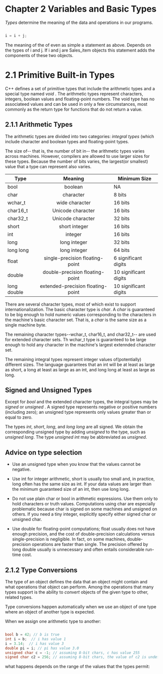 # Chapter 2 Variables and Basic Types

_Types_ determine the meaning of the data and operations in our programs.

```c++

i = i + j;

```

The meaning of the of even as simple a statement as above. Depends on the types of i and j. If i and j are Sales_item objects this statement adds the components of these two objects.


# 2.1 Primitive Built-in Types

C++ defines a set of primitive types that include the arithmetic types and a special type named *void* . The arithmetic types represent characters, integers, boolean values and floating-point numbers. The void type has no associateed values and can be used in only a few circumstances, most commonly as the return type for functions that do not return a value.

## 2.1.1 Arithmetic Types

The arithmetic types are divided into two categories: *integral types* (which include character and boolean types and floating-point types.

The size of-- that is, the number of bit in-- the arithmetic types varies across machines. However, compilers are allowed to use larger sizes for these types. Because the number of bits varies, the largest(or smallest) value that a type can represent also varies.

| Type        |              Meaning              | Minimum Size          |
|-------------|:---------------------------------:|-----------------------|
| bool        |              boolean              | NA                    |
| char        |             character             | 8 bits                |
| wchar_t     |           wide character          | 16 bits               |
| char16_t    |         Unicode character         | 16 bits               |
| char32_t    |         Unicode character         | 32 bits               |
| short       |           short integer           | 16 bits               |
| int         |              integer              | 16 bits               |
| long        |            long integer           | 32 bits               |
| long long   |            long integer           | 64 bits               |
| float       |  single-precision floating-point  | 6 significant digits  |
| double      |  double-precision floating-point  | 10 significant digits |
| long double | extended-precision floating-point | 10 significant digits |


There are several character types, most of which exist to support internationalization. The basic character type is _char_. A _char_ is guaranteed to be big enough to hold numeric values corresponding to the characters in the machine's basic character set. That is, a _char_ is the same size as a single machine byte.

The remaining character types--wchar_t, char16_t, and char32_t-- are used for extended character sets. Th wchar_t type is guaranteed to be large enough to hold any character in the machine's largest extennded character set.

The remaining integral types represent integer values of(potentially) different sizes. The language guarantees that an int will be at least as large as short, a long at least as large as an int, and long long at least as large as long.

## Signed and Unsigned Types

Except for _bool_ and the extended character types, the integral types may be _signed_ or _unsigned_ . A signed type represents negative or positive numbers (including zero); an unsigned type represents only values greater than or equal to zero.

The types _int_, _short_, _long_, and _long long_ are all signed. We obtain the corresponding unsigned type by adding _unsigned_ to the type, such as _unsigned long_. The type _unsigned int_ may be abbreviated as _unsigned_.

## Advice on type selection

+ Use an unsigned type when you know that the values cannot be negative.

+ Use int for integer arithmetic, short is usually too small and, in practice, long often has the same size as int. If your data values are larger than the minimum guaranteed size of an int, then use long long.

+ Do not use plain char or bool in arithmetic expressions. Use them only to hold characters or truth values. Computations using char are especially problematic because char is signed on some machines and unsigned on others. If you need a tiny integer, explicitly specify either signed char or unsigned char.

+ Use double for floating-point computations; float usually does not have enough precision, and the cost of double-precision calculations versus single-precision is negligible. In fact, on some machines, double-precision operations are faster than single. The precision offered by long double usually is unnecessary and often entails considerable run-time cost.

## 2.1.2 Type Conversions

The type of an object defines the data that an object might contain and what operations that object can perform. Among the operations that many types support is the ability to _convert_ objects of the given type to other, related types.

Type conversions happen automatically when we use an object of one type where an object of another type is expected.

When we assign one arithmetic type to another:

```c++

bool b = 42; // b is true
int i = b;  // i has value 1
i = 3.14;  // i has value 3
double pi = i; // pi has value 3.0
unsigned char c = -1; // assuming 8-bit chars, c has value 255
signed char c2 = 256; // assuming 8-bit chars, the value of c2 is undefined

```

what happens depends on the range of the values that the types permit:
